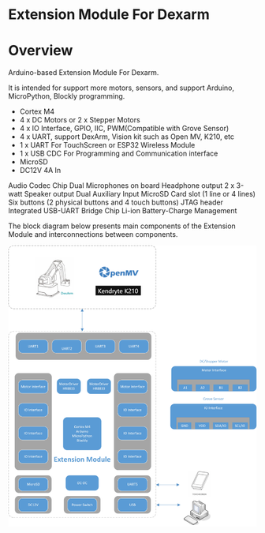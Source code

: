# Extension Module For Dexarm

# Overview
Arduino-based Extension Module For Dexarm.

It is intended for support more motors, sensors, and support Arduino, MicroPython, Blockly programming.
- Cortex M4
- 4 x DC Motors or 2 x Stepper Motors
- 4 x IO Interface, GPIO, IIC, PWM(Compatible with Grove Sensor)
- 4 x UART, support DexArm, Vision kit such as Open MV, K210, etc
- 1 x UART For TouchScreen or ESP32 Wireless Module
- 1 x USB CDC For Programming and Communication interface
- MicroSD
- DC12V 4A In

Audio Codec Chip
Dual Microphones on board
Headphone output
2 x 3-watt Speaker output
Dual Auxiliary Input
MicroSD Card slot (1 line or 4 lines)
Six buttons (2 physical buttons and 4 touch buttons)
JTAG header
Integrated USB-UART Bridge Chip
Li-ion Battery-Charge Management

The block diagram below presents main components of the Extension Module and interconnections between components.

![avatar](Extension_Module_For_Dexarm.jpg)